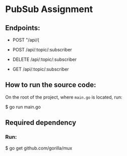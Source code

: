 # PubSub Assignment

## Endpoints:

* POST "/api/{

* POST /api/:topic/:subscriber
	
* DELETE /api/:topic/:subscriber 
	
* GET /api/:topic/:subscriber

## How to run the source code:
On the root of the project, where `main.go` is located, run:

$ go run main.go

## Required  dependency
### Run:
$ go get github.com/gorilla/mux